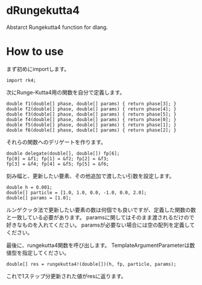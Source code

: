 dRungekutta4
============

Abstarct Rungekutta4 function for dlang.

How to use
============
まず初めにimportします。
```dlang
import rk4;
```

次にRunge-Kutta4用の関数を自分で定義します。

```dlang
double f1(double[] phase, double[] params) { return phase[3]; }
double f2(double[] phase, double[] params) { return phase[4]; }
double f3(double[] phase, double[] params) { return phase[5]; }
double f4(double[] phase, double[] params) { return phase[0]; }
double f5(double[] phase, double[] params) { return phase[1]; }
double f6(double[] phase, double[] params) { return phase[2]; }
```

それらの関数へのデリゲートを作ります。

```dlang
double delegate(double[], double[]) fp[6];
fp[0] = &f1; fp[1] = &f2; fp[2] = &f3;
fp[3] = &f4; fp[4] = &f5; fp[5] = &f6;
```

刻み幅と、更新したい要素、その他追加で渡したい引数を設定します。

```dlang
double h = 0.001;
double[] particle = [1.0, 1.0, 0.0, -1.0, 0.0, 2.0];
double[] params = [1.0];
```

ルンゲクッタ法で更新したい要素の数は何個でも良いですが、定義した関数の数と一致している必要があります。
paramsに関してはそのまま渡されるだけので好きなものを入れてください。
paramsが必要ない場合には空の配列を定義してください。

最後に、rungekutta4関数を呼び出します。
TemplateArgumentParameterは数値型を指定してください。

```dlang
double[] res = rungekutta4!(double[])(h, fp, particle, params);
```

これで1ステップ分更新された値がresに返ります。

